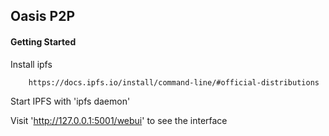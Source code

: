 ## Oasis P2P 


#### Getting Started 


Install ipfs 

        https://docs.ipfs.io/install/command-line/#official-distributions


Start IPFS with 'ipfs daemon' 

Visit 'http://127.0.0.1:5001/webui' to see the interface 


